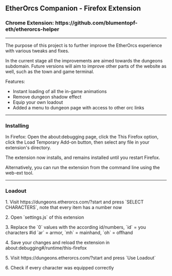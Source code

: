 <h2>EtherOrcs Companion - Firefox Extension</h2>
<h3>Chrome Extension: https://github.com/blumentopf-eth/etherorcs-helper </h3>
<hr>
<p>The purpose of this project is to further improve the EtherOrcs experience with various tweaks and fixes.</p>
<p>In the current stage all the improvements are aimed towards the dungeons subdomain. Future versions will aim to improve
other parts of the website as well, such as the town and game terminal.</p>
<p>Features:</p>
<ul>
    <li>Instant loading of all the in-game animations</li>
    <li>Remove dungeon shadow effect</li>
    <li>Equip your own loadout</li>
    <li>Added a menu to dungeon page with access to other orc links</li>
</ul>
<hr>
<h3>Installing</h3>
<p>In Firefox: Open the about:debugging page, click the This Firefox option, click the Load Temporary Add-on button, then select any file in your extension's directory.</p>
<p>The extension now installs, and remains installed until you restart Firefox.</p>
<p>Alternatively, you can run the extension from the command line using the web-ext tool.</p>
<hr>
<h3> Loadout </h3>
<p>1. Visit https://dungeons.etherorcs.com/?start and press `SELECT CHARACTERS`, note that every item has a number now</p>
<p>2. Open `settings.js` of this extension</p>
<p>3. Replace the `0` values with the according id/numbers, `id` = you characters #id `ar` = armor, `mh` = mainhand, `oh` = offhand</p>
<p>4. Save your changes and reload the extension in about:debugging#/runtime/this-firefox</p>
<p>5. Visit https://dungeons.etherorcs.com/?start and press `Use Loadout`</p>
<p>6. Check if every character was equipped correctly</p>